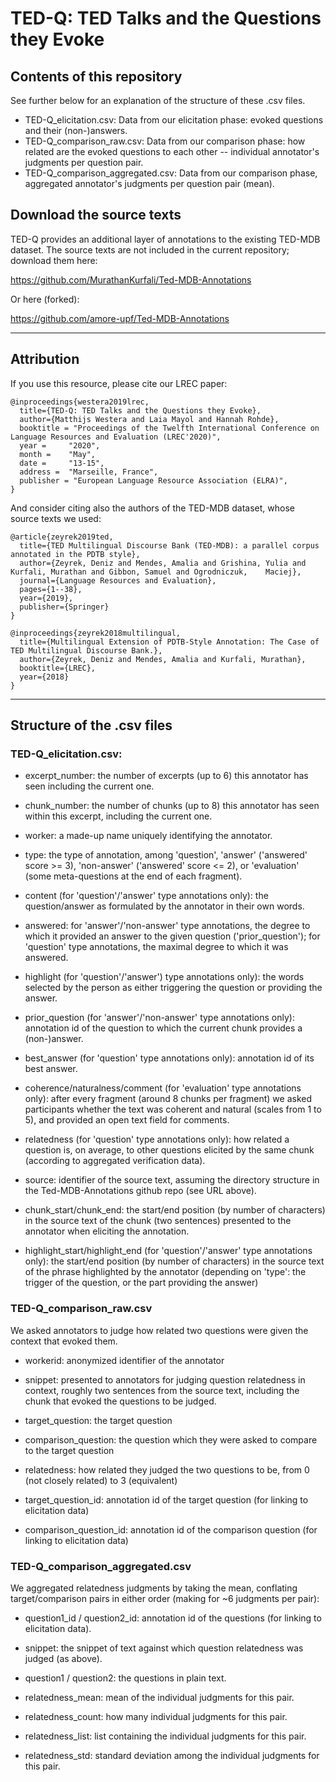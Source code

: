 # TED-Q: TED Talks and the Questions they Evoke #

## Contents of this repository ##

See further below for an explanation of the structure of these .csv files.

- TED-Q_elicitation.csv: Data from our elicitation phase: evoked questions and their (non-)answers.
- TED-Q_comparison_raw.csv: Data from our comparison phase: how related are the evoked questions to each other -- individual annotator's judgments per question pair.
- TED-Q_comparison_aggregated.csv: Data from our comparison phase, aggregated annotator's judgments per question pair (mean).

## Download the source texts ##

TED-Q provides an additional layer of annotations to the existing TED-MDB dataset. The source texts are not included in the current repository; download them here:

https://github.com/MurathanKurfali/Ted-MDB-Annotations

Or here (forked):

https://github.com/amore-upf/Ted-MDB-Annotations

-------------------------------

## Attribution ##

If you use this resource, please cite our LREC paper:

    @inproceedings{westera2019lrec,
      title={TED-Q: TED Talks and the Questions they Evoke},
      author={Matthijs Westera and Laia Mayol and Hannah Rohde},
      booktitle = "Proceedings of the Twelfth International Conference on Language Resources and Evaluation (LREC'2020)",
      year = 	 "2020",
      month = 	 "May",
      date =     "13-15",
      address =  "Marseille, France",
      publisher = "European Language Resource Association (ELRA)",
    }

And consider citing also the authors of the TED-MDB dataset, whose source texts we used:

    @article{zeyrek2019ted,
      title={TED Multilingual Discourse Bank (TED-MDB): a parallel corpus annotated in the PDTB style},
      author={Zeyrek, Deniz and Mendes, Amalia and Grishina, Yulia and Kurfali, Murathan and Gibbon, Samuel and Ogrodniczuk,    Maciej},
      journal={Language Resources and Evaluation},
      pages={1--38},
      year={2019},
      publisher={Springer}
    }

    @inproceedings{zeyrek2018multilingual,
      title={Multilingual Extension of PDTB-Style Annotation: The Case of TED Multilingual Discourse Bank.},
      author={Zeyrek, Deniz and Mendes, Amalia and Kurfali, Murathan},
      booktitle={LREC},
      year={2018}
    }

-------------------------------

## Structure of the .csv files ##

### TED-Q_elicitation.csv: ###

- excerpt_number: the number of excerpts (up to 6) this annotator has seen including the current one.

- chunk_number: the number of chunks (up to 8) this annotator has seen within this excerpt, including the current one.

- worker: a made-up name uniquely identifying the annotator.

- type: the type of annotation, among 'question', 'answer' ('answered' score >= 3), 'non-answer' ('answered' score <= 2), or 'evaluation' (some meta-questions at the end of each fragment).

- content (for 'question'/'answer' type annotations only): the question/answer as formulated by the annotator in their own words.

- answered: for 'answer'/'non-answer' type annotations, the degree to which it provided an answer to the given question ('prior_question'); for 'question' type annotations, the maximal degree to which it was answered.

- highlight (for 'question'/'answer') type annotations only): the words selected by the person as either triggering the question or providing the answer.

- prior_question (for 'answer'/'non-answer' type annotations only): annotation id of the question to which the current chunk provides a (non-)answer.

- best_answer (for 'question' type annotations only): annotation id of its best answer.

- coherence/naturalness/comment (for 'evaluation' type annotations only): after every fragment (around 8 chunks per fragment) we asked participants whether the text was coherent and natural (scales from 1 to 5), and provided an open text field for comments.

- relatedness (for 'question' type annotations only): how related a question is, on average, to other questions elicited by the same chunk (according to aggregated verification data).

- source: identifier of the source text, assuming the directory structure in the Ted-MDB-Annotations github repo (see URL above).

- chunk_start/chunk_end: the start/end position (by number of characters) in the source text of the chunk (two sentences) presented to the annotator when eliciting the annotation.

- highlight_start/highlight_end (for 'question'/'answer' type annotations only): the start/end position (by number of characters) in the source text of the phrase highlighted by the annotator (depending on 'type': the trigger of the question, or the part providing the answer)

### TED-Q_comparison_raw.csv ###

We asked annotators to judge how related two questions were given the context that evoked them.

- workerid: anonymized identifier of the annotator

- snippet: presented to annotators for judging question relatedness in context, roughly two sentences from the source text, including the chunk that evoked the questions to be judged.

- target_question: the target question

- comparison_question: the question which they were asked to compare to the target question

- relatedness: how related they judged the two questions to be, from 0 (not closely related) to 3 (equivalent)

- target_question_id: annotation id of the target question (for linking to elicitation data)

- comparison_question_id: annotation id of the comparison question (for linking to elicitation data)

### TED-Q_comparison_aggregated.csv ###

We aggregated relatedness judgments by taking the mean, conflating target/comparison pairs in either order (making for ~6 judgments per pair):

- question1_id / question2_id: annotation id of the questions (for linking to elicitation data).

- snippet: the snippet of text against which question relatedness was judged (as above).

- question1 / question2: the questions in plain text.

- relatedness_mean: mean of the individual judgments for this pair.

- relatedness_count: how many individual judgments for this pair.

- relatedness_list: list containing the individual judgments for this pair.

- relatedness_std: standard deviation among the individual judgments for this pair.

